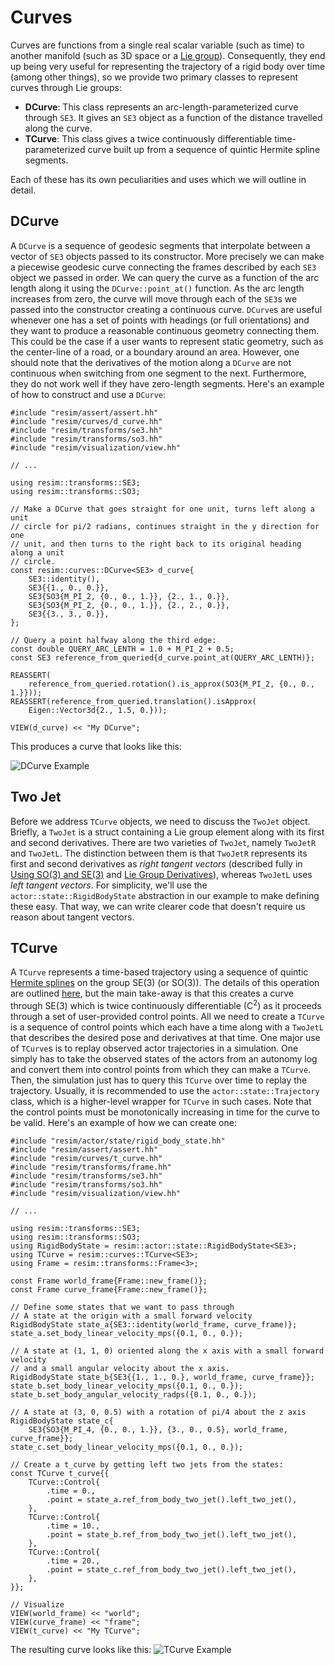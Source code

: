 # Curves

Curves are functions from a single real scalar variable (such as time) to
another manifold (such as 3D space or a [Lie
group](../transforms/liegroups.md)). Consequently, they end up being very
useful for representing the trajectory of a rigid body over time (among other
things), so we provide two primary classes to represent curves through Lie
groups:

 - **DCurve**: This class represents an arc-length-parameterized curve through
   `SE3`. It gives an `SE3` object as a function of the distance travelled
   along the curve.
 - **TCurve**: This class gives a twice continuously differentiable
   time-parameterized curve built up from a sequence of quintic Hermite spline
   segments.

Each of these has its own peculiarities and uses which we will outline in
detail.

## DCurve

A `DCurve` is a sequence of geodesic segments that interpolate between a vector
of `SE3` objects passed to its constructor. More precisely we can make a
piecewise geodesic curve connecting the frames described by each `SE3` object
we passed in order. We can query the curve as a function of the arc length
along it using the `DCurve::point_at()` function. As the arc length increases
from zero, the curve will move through each of the `SE3`s we passed into the
constructor creating a continuous curve. `DCurve`s are useful whenever one has
a set of points with headings (or full orientations) and they want to produce a
reasonable continuous geometry connecting them. This could be the case if a
user wants to represent static geometry, such as the center-line of a road, or
a boundary around an area. However, one should note that the derivatives of the
motion along a `DCurve` are not continuous when switching from one segment to
the next. Furthermore, they do not work well if they have zero-length segments.
Here's an example of how to construct and use a `DCurve`:

```
#include "resim/assert/assert.hh"
#include "resim/curves/d_curve.hh" 
#include "resim/transforms/se3.hh"
#include "resim/transforms/so3.hh"
#include "resim/visualization/view.hh"

// ...

using resim::transforms::SE3;
using resim::transforms::SO3;

// Make a DCurve that goes straight for one unit, turns left along a unit
// circle for pi/2 radians, continues straight in the y direction for one
// unit, and then turns to the right back to its original heading along a unit
// circle.
const resim::curves::DCurve<SE3> d_curve{
    SE3::identity(),
    SE3{{1., 0., 0.}},
    SE3{SO3{M_PI_2, {0., 0., 1.}}, {2., 1., 0.}},
    SE3{SO3{M_PI_2, {0., 0., 1.}}, {2., 2., 0.}},
    SE3{{3., 3., 0.}},
};

// Query a point halfway along the third edge:
const double QUERY_ARC_LENTH = 1.0 + M_PI_2 + 0.5;
const SE3 reference_from_queried{d_curve.point_at(QUERY_ARC_LENTH)};

REASSERT(
    reference_from_queried.rotation().is_approx(SO3{M_PI_2, {0., 0., 1.}}));
REASSERT(reference_from_queried.translation().isApprox(
    Eigen::Vector3d{2., 1.5, 0.}));

VIEW(d_curve) << "My DCurve";
```

This produces a curve that looks like this:

![DCurve Example](./d_curve.png)

## Two Jet

Before we address `TCurve` objects, we need to discuss the `TwoJet` object.
Briefly, a `TwoJet` is a struct containing a Lie group element along with its
first and second derivatives. There are two varieties of `TwoJet`, namely
`TwoJetR` and `TwoJetL`. The distinction between them is that `TwoJetR`
represents its first and second derivatives as *right tangent vectors*
(described fully in [Using SO(3) and
SE(3)](/resim/transforms/using_liegroups) and [Lie Group
Derivatives](/resim/transforms/liegroup_derivatives)), whereas `TwoJetL`
uses *left tangent vectors*. For simplicity, we'll use the
`actor::state::RigidBodyState` abstraction in our example to make defining
these easy. That way, we can write clearer code that doesn't require us reason
about tangent vectors.

## TCurve

A `TCurve` represents a time-based trajectory using a sequence of quintic
[Hermite splines](https://en.wikipedia.org/wiki/Hermite_interpolation) on the
group $\text{SE(3)}$ (or $\text{SO(3)}$). The details of this operation are
outlined [here](https://ethaneade.com/lie_spline.pdf), but the main take-away
is that this creates a curve through $\text{SE(3)}$ which is twice continuously
differentiable ($\text{C}^2$) as it proceeds through a set of user-provided
control points. All we need to create a `TCurve` is a sequence of control
points which each have a time along with a `TwoJetL` that describes the desired
pose and derivatives at that time. One major use of `TCurve`s is to replay
observed actor trajectories in a simulation. One simply has to take the
observed states of the actors from an autonomy log and convert them into
control points from which they can make a `TCurve`. Then, the simulation just
has to query this `TCurve` over time to replay the trajectory. Usually, it is
recommended to use the `actor::state::Trajectory` class, which is a
higher-level wrapper for `TCurve` in such cases. Note that the control points
must be monotonically increasing in time for the curve to be valid. Here's an
example of how we can create one:

```
#include "resim/actor/state/rigid_body_state.hh"
#include "resim/assert/assert.hh"
#include "resim/curves/t_curve.hh"
#include "resim/transforms/frame.hh"
#include "resim/transforms/se3.hh"
#include "resim/transforms/so3.hh"
#include "resim/visualization/view.hh"

// ...

using resim::transforms::SE3;
using resim::transforms::SO3;
using RigidBodyState = resim::actor::state::RigidBodyState<SE3>;
using TCurve = resim::curves::TCurve<SE3>;
using Frame = resim::transforms::Frame<3>;

const Frame world_frame{Frame::new_frame()};
const Frame curve_frame{Frame::new_frame()};

// Define some states that we want to pass through
// A state at the origin with a small forward velocity
RigidBodyState state_a{SE3::identity(world_frame, curve_frame)};
state_a.set_body_linear_velocity_mps({0.1, 0., 0.});

// A state at (1, 1, 0) oriented along the x axis with a small forward velocity
// and a small angular velocity about the x axis.
RigidBodyState state_b{SE3{{1., 1., 0.}, world_frame, curve_frame}};
state_b.set_body_linear_velocity_mps({0.1, 0., 0.});
state_b.set_body_angular_velocity_radps({0.1, 0., 0.});

// A state at (3, 0, 0.5) with a rotation of pi/4 about the z axis
RigidBodyState state_c{
    SE3{SO3{M_PI_4, {0., 0., 1.}}, {3., 0., 0.5}, world_frame, curve_frame}};
state_c.set_body_linear_velocity_mps({0.1, 0., 0.});

// Create a t_curve by getting left two jets from the states:
const TCurve t_curve{{
    TCurve::Control{
        .time = 0.,
        .point = state_a.ref_from_body_two_jet().left_two_jet(),
    },
    TCurve::Control{
        .time = 10.,
        .point = state_b.ref_from_body_two_jet().left_two_jet(),
    },
    TCurve::Control{
        .time = 20.,
        .point = state_c.ref_from_body_two_jet().left_two_jet(),
    },
}};

// Visualize
VIEW(world_frame) << "world";
VIEW(curve_frame) << "frame";
VIEW(t_curve) << "My TCurve";
```

The resulting curve looks like this:
![TCurve Example](./t_curve.png)
